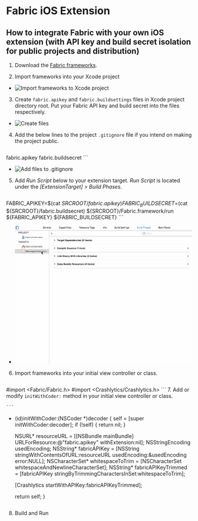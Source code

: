 **Fabric iOS Extension**
===================

How to integrate Fabric with your own iOS extension (with API key and build secret isolation for public projects and distribution)
-------------

1. Download the [Fabric frameworks](https://fabric.io/kits/ios/crashlytics/manual-install).

2. Import frameworks into your Xcode project

  - ![Import frameworks to Xcode project](https://raw.githubusercontent.com/ansonl/fabric-ios-extension/blob/master/assets/import-frameworks.gif)

3. Create `fabric.apikey` and `fabric.buildsettings` files in Xcode project directory root. Put your Fabric API key and build secret into the files respectively.
  - ![Create files](https://raw.githubusercontent.com/ansonl/fabric-ios-extension/blob/master/assets/create-files.png)

4. Add the below lines to the project `.gitignore` file if you intend on making the project public. 
    ```
fabric.apikey
fabric.buildsecret
    ```

  - ![Add files to .gitignore](https://raw.githubusercontent.com/ansonl/fabric-ios-extension/blob/master/assets/add-files-to-gitignore.png)

5. Add *Run Script* below to your extension target. *Run Script* is located under the *[ExtensionTarget]* > *Build Phases*. 

    ```
FABRIC_APIKEY=$(cat ${SRCROOT}/fabric.apikey)
FABRIC_BUILDSECRET=$(cat ${SRCROOT}/fabric.buildsecret)
${SRCROOT}/Fabric.framework/run ${FABRIC_APIKEY} ${FABRIC_BUILDSECRET}
    ```

- ![Add run script](https://github.com/ansonl/fabric-ios-extension/blob/master/assets/add-run-script.gif)

6. Import frameworks into your initial view controller or class.
    ```
 #import <Fabric/Fabric.h>
 #import <Crashlytics/Crashlytics.h>
    ```
7. Add or modify `initWithCoder:` method in your initial view controller or class.

    ```
- (id)initWithCoder:(NSCoder *)decoder {
    self = [super initWithCoder:decoder];
    if (!self) {
        return nil;
    }
    
    NSURL* resourceURL = [[NSBundle mainBundle] URLForResource:@"fabric.apikey" withExtension:nil];
    NSStringEncoding usedEncoding;
    NSString* fabricAPIKey = [NSString stringWithContentsOfURL:resourceURL usedEncoding:&usedEncoding error:NULL];
    NSCharacterSet* whitespaceToTrim = [NSCharacterSet whitespaceAndNewlineCharacterSet];
    NSString* fabricAPIKeyTrimmed = [fabricAPIKey stringByTrimmingCharactersInSet:whitespaceToTrim];
    
    [Crashlytics startWithAPIKey:fabricAPIKeyTrimmed];
    
    return self;
}
    ```
8. Build and Run